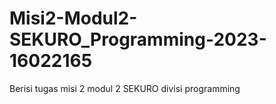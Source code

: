 # Misi2-Modul2-SEKURO_Programming-2023-16022165
Berisi tugas misi 2 modul 2 SEKURO divisi programming
